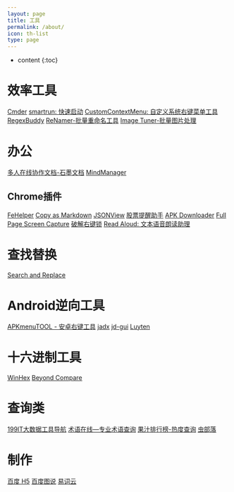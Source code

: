 ```yaml
---
layout: page
title: 工具
permalink: /about/
icon: th-list
type: page
---
```


* content
{:toc}

# 效率工具
[Cmder](https://cmder.net/) [smartrun: 快速启动](https://github.com/bigsinger/smartrun) [CustomContextMenu: 自定义系统右键菜单工具](https://github.com/bigsinger/CustomContextMenu) 
[RegexBuddy](https://www.regexbuddy.com/) [ReNamer-批量重命名工具](https://renamer.en.softonic.com/) [Image Tuner-批量图片处理](https://www.glorylogic.com/image-tuner.html)

# 办公
[多人在线协作文档-石墨文档](https://shimo.im/welcome) [MindManager](http://www.mindmanager.cn/)


## Chrome插件
[FeHelper](https://github.com/zxlie/FeHelper) [Copy as Markdown](https://chrome.google.com/webstore/detail/copy-as-markdown/fkeaekngjflipcockcnpobkpbbfbhmdn?utm_source=chrome-ntp-icon) [JSONView](https://chrome.google.com/webstore/detail/jsonview/chklaanhfefbnpoihckbnefhakgolnmc) [股票提醒助手](https://chrome.google.com/webstore/detail/%E8%82%A1%E7%A5%A8%E6%8F%90%E9%86%92%E5%8A%A9%E6%89%8B/goiffchdhlcehhgdpdbocefkohlhmlom)
[APK Downloader](https://chrome.google.com/webstore/detail/apk-downloader/fgljidimohbcmjdabiecfeikkmpbjegm?utm_source=chrome-ntp-icon)
[Full Page Screen Capture](https://chrome.google.com/webstore/detail/full-page-screen-capture/fdpohaocaechififmbbbbbknoalclacl)
[破解右键锁](https://chrome.google.com/webstore/detail/enable-right-click/gpeddepmnbmkjfnhifmggnjdggibjjkf)
[Read Aloud: 文本语音朗读助理](https://chrome.google.com/webstore/detail/read-aloud-a-text-to-spee/hdhinadidafjejdhmfkjgnolgimiaplp)

# 查找替换
[Search and Replace](http://www.funduc.com) 

# Android逆向工具
[APKmenuTOOL - 安卓右键工具](https://github.com/bigsinger/APKmenuTOOL) [jadx](https://github.com/skylot/jadx) [jd-gui](http://www.funduc.com) [Luyten](https://github.com/deathmarine/Luyten)

# 十六进制工具
[WinHex](https://www.x-ways.net/winhex/) [Beyond Compare](https://www.scootersoftware.com/)

# 查询类
[199IT大数据工具导航](http://hao.199it.com/) [术语在线—专业术语查询](http://www.termonline.cn/index.htm) [果汁排行榜-热度查询](http://guozhivip.com/rank/) [虫部落](https://www.chongbuluo.com/)

# 制作
[百度 H5](https://h5.bce.baidu.com/) [百度图说](https://tushuo.baidu.com/) [易词云](http://yciyun.com/)